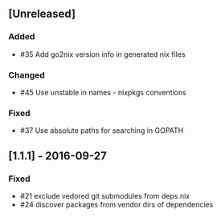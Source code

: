 ## [Unreleased]

### Added

- #35 Add go2nix version info in generated nix files

### Changed

- #45 Use unstable in names - nixpkgs conventions

### Fixed

- #37 Use absolute paths for searching in GOPATH

## [1.1.1] - 2016-09-27

### Fixed

- #21 exclude vedored git submodules from deps.nix
- #24 discover packages from vendor dirs of dependencies
